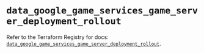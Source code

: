 # `data_google_game_services_game_server_deployment_rollout`

Refer to the Terraform Registry for docs: [`data_google_game_services_game_server_deployment_rollout`](https://registry.terraform.io/providers/hashicorp/google/4.85.0/docs/data-sources/game_services_game_server_deployment_rollout).
